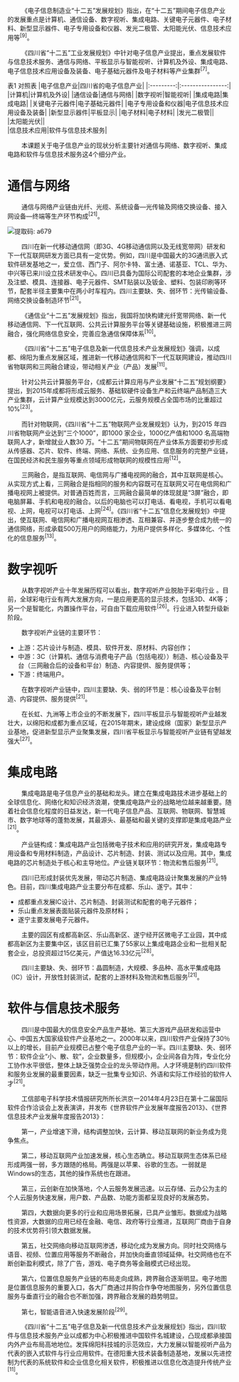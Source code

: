 &nbsp;&nbsp;&nbsp;&nbsp;&nbsp;&nbsp;&nbsp;&nbsp;《电子信息制造业“十二五”发展规划》指出，在“十二五”期间电子信息产业的发展重点是计算机、通信设备、数字视听、集成电路、关键电子元器件、电子材料、新型显示器件、电子专用设备和仪器、发光二极管、太阳能光伏、信息技术应用等<sup>[9]</sup>。

&nbsp;&nbsp;&nbsp;&nbsp;&nbsp;&nbsp;&nbsp;&nbsp;《四川省“十二五”工业发展规划》中针对电子信息产业提出，重点发展软件与信息技术服务、通信与网络、平板显示与智能视听、计算机及外设、集成电路、电子信息技术应用设备及装备、电子基础元器件及电子材料等产业集群<sup>[7]</sup>。

表1 对照表
|电子信息产业|四川省的电子信息产业|
|:---------:|:----------------:|
|计算机|计算机及外设|
|通信设备|通信与网络|
|数字视听|智能视听|
|集成电路|集成电路|
|关键电子元器件|电子基础元器件|
|电子专用设备和仪器|电子信息技术应用设备及装备|
|新型显示器件|平板显示|
|电子材料|电子材料|
|发光二极管||	
|太阳能光伏||	
|信息技术应用|软件与信息技术服务|

&nbsp;&nbsp;&nbsp;&nbsp;&nbsp;&nbsp;&nbsp;&nbsp;本课题关于电子信息产业的现状分析主要针对通信与网络、数字视听、集成电路和软件与信息技术服务这4个细分产业。
# 通信与网络
&nbsp;&nbsp;&nbsp;&nbsp;&nbsp;&nbsp;&nbsp;&nbsp;通信与网络产业链由光纤、光缆、系统设备—光传输及网络交换设备、接入网设备—终端等生产环节构成<sup>[21]</sup>。

![提取码: a679](https://pan.baidu.com/s/1HfIqcFxizUhEfVNaD311tw)

&nbsp;&nbsp;&nbsp;&nbsp;&nbsp;&nbsp;&nbsp;&nbsp;四川在新一代移动通信网（即3G、4G移动通信网以及无线宽带网）研发和下一代互联网研发方面已具有一定优势。例如，四川是中国最大的3G通讯嵌入式软件研发基地之一，爱立信、西门子、阿尔卡特、富士通、诺基亚、TCL、华为、中兴等已来川设立技术研发中心。四川已具备为国际公司配套的本地企业集群，涉及注塑、模具、连接器、电子元器件、SMT贴装以及钣金、塑料、包装印刷等环节，配套半径主要集中在两小时车程内。四川主要缺、失、弱环节：光传输设备、网络交换设备制造环节<sup>[21]</sup>。

&nbsp;&nbsp;&nbsp;&nbsp;&nbsp;&nbsp;&nbsp;&nbsp;《通信业“十二五”发展规划》指出，我国将加快构建光纤宽带网络、新一代移动通信网、下一代互联网、公共云计算服务平台等关键基础设施，积极推进三网融合，强化网络信息安全，完善应急通信保障体系<sup>[10]</sup>。

&nbsp;&nbsp;&nbsp;&nbsp;&nbsp;&nbsp;&nbsp;&nbsp;《四川省“十二五”电子信息及新一代信息技术产业发展规划》强调，以成都、绵阳为重点发展区域，推进新一代移动通信网和下一代互联网建设，推动四川省物联网和三网融合建设，带动相关产业（产品）发展<sup>[11]</sup>。

&nbsp;&nbsp;&nbsp;&nbsp;&nbsp;&nbsp;&nbsp;&nbsp;针对公共云计算服务平台，《成都云计算应用与产业发展“十二五”规划纲要》提出，到2015年成都将形成云服务、基础软硬件设备生产和云终端产品制造三大产业集群，云计算产业规模达到3000亿元，云服务规模占全国市场的比重超过10%<sup>[23]</sup>。

&nbsp;&nbsp;&nbsp;&nbsp;&nbsp;&nbsp;&nbsp;&nbsp;而针对物联网，《四川省“十二五”物联网产业发展规划》认为，到2015 年四川省物联网产业达到“三个1000”，即1000 家企业，1000亿产值和1000 名高端物联网人才，新增就业人数30 万。“十二五”期间物联网在产业体系方面要初步形成从传感器、芯片、软件、终端、网络、系统、业务应用、信息服务的完整产业链，在国民经济和民生服务等重点领域形成物联网的规模性应用<sup>[12]</sup>。

&nbsp;&nbsp;&nbsp;&nbsp;&nbsp;&nbsp;&nbsp;&nbsp;三网融合，是指互联网、电信网与广播电视网的融合，其中互联网是核心。从实现方式上看，三网融合是指相同的服务和内容既可在互联网又可在电信网和广播电视网上被提供。对普通百姓而言，三网融合最简单的体现就是“3屏”融合，即电脑屏幕、手机和电视的融合。以后的电脑也可以打电话、看电视，手机可以看电视、上网，电视可以打电话、上网<sup>[24]</sup>。《四川省“十二五”信息化发展规划》中提出，使互联网、电信网和广播电视网互相渗透、互相兼容、并逐步整合成为统一的通信网络，形成承载500万用户的网络能力，为用户提供多样化、多媒体化、个性化的信息服务<sup>[13]</sup>。
# 数字视听
&nbsp;&nbsp;&nbsp;&nbsp;&nbsp;&nbsp;&nbsp;&nbsp;从数字视听产业十年发展历程可以看出，数字视听产业脱胎于彩电行业 。目前，全球彩电行业有两大发展方向，一是应用更高的显示技术，包括3D、4K等；另一个是智能化，内置操作平台，可自由下载应用软件<sup>[26]</sup>。行业进入转型升级新阶段。

&nbsp;&nbsp;&nbsp;&nbsp;&nbsp;&nbsp;&nbsp;&nbsp;数字视听产业链的主要环节：
* 上游：芯片设计与制造、模具、软件开发、原材料、内容创作；
* 中游：3C（计算机、通信与消费电子产品（包括电视））制造、核心设备及平台（三网融合后的设备和平台）制造、内容提供、服务提供等；
* 下游：终端用户。

&nbsp;&nbsp;&nbsp;&nbsp;&nbsp;&nbsp;&nbsp;&nbsp;在数字视听产业链中，四川主要缺、失、弱的环节是：核心设备及平台制造、内容提供、服务提供<sup>[21]</sup>。

&nbsp;&nbsp;&nbsp;&nbsp;&nbsp;&nbsp;&nbsp;&nbsp;在长虹、九洲等上市企业的不断发展下，四川平板显示与智能视听产业越发壮大，以绵阳和成都为重点区域，在2015年期末，建设成绵（国家）新型显示产业基地，促进新型显示产业聚集发展，四川省平板显示与智能视听产业链有望越发强大<sup>[27]</sup>。
# 集成电路
&nbsp;&nbsp;&nbsp;&nbsp;&nbsp;&nbsp;&nbsp;&nbsp;集成电路是电子信息产业的基础和龙头。建立在集成电路技术进步基础上的全球信息化、网络化和知识经济浪潮，使集成电路产业的战略地位越来越重要。随着社会信息化程度的日益发达，新一代电子信息产品、互联网、物联网、智慧城市、数字地球等的蓬勃发展，其最源头、最基础和最关键的支撑即是集成电路产业<sup>[21]</sup>。

&nbsp;&nbsp;&nbsp;&nbsp;&nbsp;&nbsp;&nbsp;&nbsp;产业链构成：集成电路产业包括微电子技术和应用的研究开发，集成电路专用设备和专用材料制造，产品设计、芯片制造、封装、测试以及应用。其中，集成电路的芯片制造处于核心和主导地位。产业链关联环节：物流和售后服务<sup>[21]</sup>。

&nbsp;&nbsp;&nbsp;&nbsp;&nbsp;&nbsp;&nbsp;&nbsp;四川已形成封装优先发展，带动芯片制造、集成电路设计聚集发展的产业特色。目前，四川集成电路产业主要分布在成都、乐山、遂宁。其中：
*	成都重点发展IC设计、芯片制造、封装测试和配套的电子元器件；
*	乐山重点发展表面贴装元器件及原材料；
*	遂宁主要发展电子元器件。

&nbsp;&nbsp;&nbsp;&nbsp;&nbsp;&nbsp;&nbsp;&nbsp;主要的园区有成都高新区、乐山高新区、遂宁经开区微电子工业园，其中成都高新区为主要集中区，该区目前已汇集了55家以上集成电路企业和一批相关配套企业，总投资超过15亿美元，产值达16.33亿元<sup>[28]</sup>。

&nbsp;&nbsp;&nbsp;&nbsp;&nbsp;&nbsp;&nbsp;&nbsp;四川主要缺、失、弱环节：晶圆制造，大规模、多品种、高水平集成电路（IC）设计，开放性封装测试，配套的上游材料及物流和售后服务<sup>[21]</sup>。
#	软件与信息技术服务
&nbsp;&nbsp;&nbsp;&nbsp;&nbsp;&nbsp;&nbsp;&nbsp;四川是中国最大的信息安全产品生产基地、第三大游戏产品研发和运营中心、中国五大国家级软件产业基地之一。2000年以来，四川软件产业保持了30％以上的增长，目前产业规模已占整个电子信息产业的一半。四川主要缺、失、弱环节：软件企业“小、散、软”，企业数量多，但规模小，企业间各自为阵，专业化分工协作水平很低，整体上缺乏强势企业的龙头带动作用。人才环境是制约四川软件和服务业发展的最重要因素，缺乏一批集专业知识、外语和实际工作经验的软件人才<sup>[21]</sup>。

&nbsp;&nbsp;&nbsp;&nbsp;&nbsp;&nbsp;&nbsp;&nbsp;工信部电子科学技术情报研究所所长洪京一2014年4月23日在第十二届国际软件合作洽谈会上发表演讲，并发布《世界软件产业发展年度报告2013》、《世界信息技术产业发展年度报告2013》：

&nbsp;&nbsp;&nbsp;&nbsp;&nbsp;&nbsp;&nbsp;&nbsp;第一，产业增速下滑，结构调整加快，云计算、移动互联网的新业务成为竞争焦点。

&nbsp;&nbsp;&nbsp;&nbsp;&nbsp;&nbsp;&nbsp;&nbsp;第二，移动互联网产业加速发展，核心生态确立。移动互联网生态体系已经形成两强一弱，多方跟随的格局。两强是以苹果、谷歌的生态。一弱就是Windows的生态，其他的操作系统也在跟进。

&nbsp;&nbsp;&nbsp;&nbsp;&nbsp;&nbsp;&nbsp;&nbsp;第三，云创新在加快落地，个人云服务发展迅速。以云存储、云办公为主的个人云服务快速发展，用户数、产品数、功能方面都呈现良好的发展态势。

&nbsp;&nbsp;&nbsp;&nbsp;&nbsp;&nbsp;&nbsp;&nbsp;第四，大数据向更多的行业和应用场景拓展，已具产业雏形。数据成为战略性资源，大数据的应用已经在金融、电信、政府等行业推进，互联网厂商由于自身的技术优势将引领大数据发展。

&nbsp;&nbsp;&nbsp;&nbsp;&nbsp;&nbsp;&nbsp;&nbsp;第五，社交网络向移动互联网渗透，移动化成为发展方向。同时社交网络与语音、视频、位置应用等服务不断融合，并加快向垂直领域延伸。社交网络也在不断创新盈利模式，除了广告，游戏、电子商务等金融模式已经出现。

&nbsp;&nbsp;&nbsp;&nbsp;&nbsp;&nbsp;&nbsp;&nbsp;第六，位置信息服务产业链的布局走向成熟，跨界融合逐渐明显。电子地图是位置信息服务的重要入口，各大厂商通过并购合作争夺地图服务，另外位置信息服务与垂直行业的融合也不断加强，跨界融合发展的趋势明显。

&nbsp;&nbsp;&nbsp;&nbsp;&nbsp;&nbsp;&nbsp;&nbsp;第七，智能语音进入快速发展阶段<sup>[29]</sup>。

&nbsp;&nbsp;&nbsp;&nbsp;&nbsp;&nbsp;&nbsp;&nbsp;《四川省“十二五”电子信息及新一代信息技术产业发展规划》指出，四川软件与信息技术服务产业以成都为中心积极推进中国软件名城建设，凸现成都承接国内外产业布局高地地位。发挥绵阳科技城的示范效应，大力发展以智能视听产品为代表的嵌入式软件与行业应用软件。在德阳重大技术装备制造基地，发展以先进控制为代表的系统软件和企业信息化相关软件，积极推进以信息化改造提升传统产业<sup>[11]</sup>。



